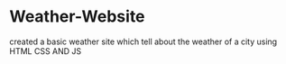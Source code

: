 # Weather-Website
created a basic weather site which tell about the weather of a city using HTML CSS AND JS
